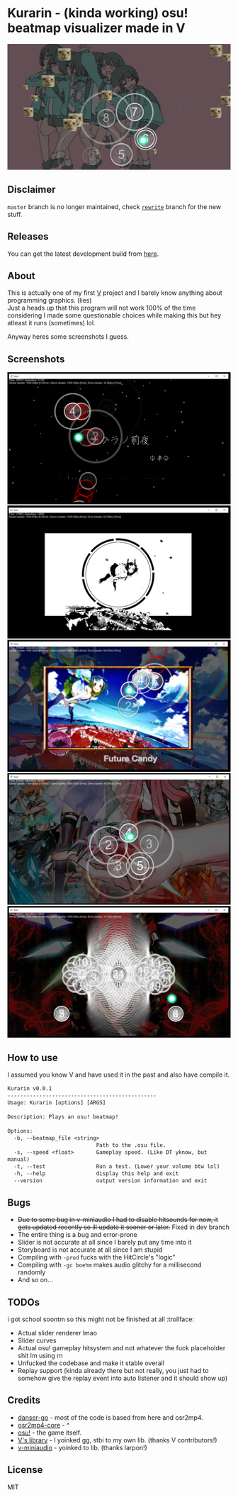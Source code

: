 # Kurarin - (kinda working) osu! beatmap visualizer made in V
![logo](assets/screenshots/logo.png)

## Disclaimer
`master` branch is no longer maintained, check [`rewrite`](https://github.com/FireRedz/kurarin/tree/rewrite) branch for the new stuff. </br>

## Releases
You can get the latest development build from [here](https://github.com/FireRedz/kurarin/releases/tag/latest). </br>

## About

This is actually one of my first [V](https://vlang.io) project and I barely know anything about programming graphics. (lies) <br/>
Just a heads up that this program will not work 100% of the time considering I made some questionable choices while making this but hey atleast it runs (sometimes) lol.

Anyway heres some screenshots I guess.

## Screenshots

![1](assets/screenshots/1.png)
![2](assets/screenshots/3.png)
![3](assets/screenshots/5.png)
![4](assets/screenshots/6.png)
![5](assets/screenshots/7.png)

## How to use

I assumed you know V and have used it in the past and also have compile it. <br/>

```none
Kurarin v0.0.1
-----------------------------------------------
Usage: Kurarin [options] [ARGS]

Description: Plays an osu! beatmap!

Options:
  -b, --beatmap_file <string>
                            Path to the .osu file.
  -s, --speed <float>       Gameplay speed. (Like DT yknow, but manual)
  -t, --test                Run a test. (Lower your volume btw lol)
  -h, --help                display this help and exit
  --version                 output version information and exit
```



## Bugs

* ~~Due to some bug in v-miniaudio I had to disable hitsounds for now, it gets updated recently so ill update it sooner or later.~~ Fixed in dev branch
* The entire thing is a bug and error-prone
* Slider is not accurate at all since I barely put any time into it
* Storyboard is not accurate at all since I am stupid
* Compiling with `-prod` fucks with the HitCircle's "logic"
* Compiling with `-gc boehm` makes audio glitchy for a millisecond randomly
* And so on...

## TODOs

i got school soontm so this might not be finished at all :trollface:

* Actual slider renderer lmao
* Slider curves
* Actual osu! gameplay hitsystem and not whatever the fuck placeholder shit Im using rn
* Unfucked the codebase and make it stable overall
* Replay support (kinda already there but not really, you just had to somehow give the replay event into auto listener and it should show up)

## Credits

* [danser-go](https://github.com/Wieku/danser-go) - most of the code is based from here and osr2mp4.
* [osr2mp4-core](https://github.com/uyitroa/osr2mp4-core) - ^
* [osu!](https://osu.ppy.sh/home) - the game itself.
* [V's library](https://github.com/vlang/v/vlib) - I yoinked gg, stbi to my own lib. (thanks V contributors!)
* [v-miniaudio](https://github.com/Larpon/v-miniaudio) - yoinked to lib. (thanks larpon!)
## License

MIT
